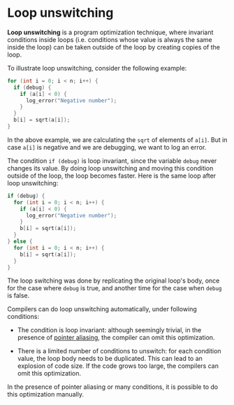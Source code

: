# Loop unswitching

**Loop unswitching** is a program optimization technique, where invariant
conditions inside loops (i.e. conditions whose value is always the same inside
the loop) can be taken outside of the loop by creating copies of the loop.

To illustrate loop unswitching, consider the following example:

```c
for (int i = 0; i < n; i++) {
  if (debug) {
    if (a[i] < 0) {
      log_error("Negative number");
    }
  }
  b[i] = sqrt(a[i]);
}
```

In the above example, we are calculating the `sqrt` of elements of `a[i]`. But
in case `a[i]` is negative and we are debugging, we want to log an error.

The condition `if (debug)` is loop invariant, since the variable `debug` never
changes its value. By doing loop unswitching and moving this condition outside
of the loop, the loop becomes faster. Here is the same loop after loop
unswitching:

```c
if (debug) {
  for (int i = 0; i < n; i++) {
    if (a[i] < 0) {
      log_error("Negative number");
    }
    b[i] = sqrt(a[i]);
  }
} else {
  for (int i = 0; i < n; i++) {
    b[i] = sqrt(a[i]);
  }
}
```

The loop switching was done by replicating the original loop's body, once for
the case where `debug` is true, and another time for the case when `debug` is
false.

Compilers can do loop unswitching automatically, under following conditions:

* The condition is loop invariant: although seemingly trivial, in the presence of
[pointer aliasing](Pointer-aliasing.md), the compiler can omit this
optimization.

* There is a limited number of conditions to unswitch: for each condition value,
the loop body needs to be duplicated. This can lead to an explosion of code
size. If the code grows too large, the compilers can omit this optimization.

In the presence of pointer aliasing or many conditions, it is possible to do
this optimization manually.
